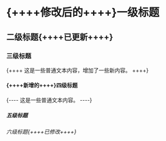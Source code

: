 # {++++修改后的++++}一级标题

## 二级标题{++++已更新++++}

### 三级标题

{++++
这是一些普通文本内容，增加了一些新内容。
++++}

#### {++++新增的++++}四级标题

{----
这是一些普通文本内容。
----}

##### 五级标题

###### 六级标题{++++已修改++++}
